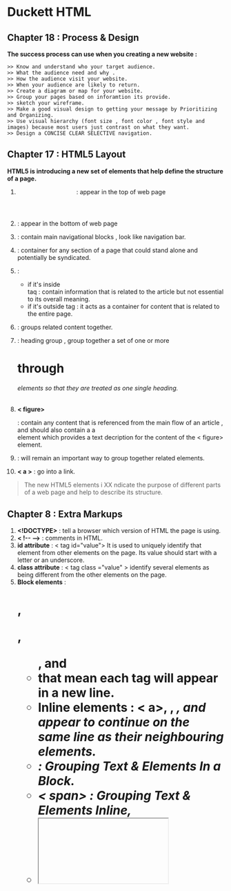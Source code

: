 # Duckett HTML

## Chapter 18 : Process & Design 

**The success process can use when you creating a new website :**

```
>> Know and understand who your target audience.
>> What the audience need and why .
>> How the audience visit your website.
>> When your audience are likely to return.
>> Create a diagram or map for your website.
>> Group your pages based on inforamtion its provide.
>> sketch your wireframe.
>> Make a good visual design to getting your message by Prioritizing and Organizing.
>> Use visual hierarchy (font size , font color , font style and images) because most users just contrast on what they want.
>> Design a CONCISE CLEAR SELECTIVE navigation.
```

## Chapter 17 : HTML5 Layout

**HTML5 is introducing a new set of
elements that help define the structure of
a page.**

1. **<header>** : appear in the top of web page
2. **<footer>** : appear in the bottom of web page
3. **<nav>** : contain main navigational blocks , look like navigation bar.
4. **<article>** : container for any section of a page that could stand alone and potentially be syndicated.
5. **<aside>** : 
   - if it's inside <article> taq : contain information that is related to the article but not essential to its overall meaning.
   - if it's outside <articlt> tag : it acts as a container for content that is related to the entire page.
6. **<section>** : groups related content together.
7. **<hgroup>** : heading group , group together a set of one or more <h1> through <h6> elements so that they are treated as one single heading.
8. **< figure><figcaption >** : contain any content that is referenced from the main flow of an article , and should also contain a  a <figcaption> element which provides a text decription for the content of the < figure> element.

9. **<div>** : will remain an important way to group together related elements.
10. **< a >** : go into a link.

> The new HTML5 elements i XX ndicate the purpose of
different parts of a web page and help to describe
its structure.

## Chapter 8 : Extra Markups

1. **<!DOCTYPE>** : tell a browser which version of HTML the page is using.
2. **< !-- -->** : comments in HTML.
3. **id attribute** : < tag id="value">  It is used to uniquely identify that element from other elements on the page. Its value should start with a letter or an underscore.
4. **class attribute** : < tag class ="value" > identify several elements as being different from the other elements on the page.
5. **Block elements** : <h1>, <p>, <ul>, and <li> that mean each tag will appear in a new line.
6. **Inline elements** : < a>, <b>, <em>, and <img> appear to continue on the same line as their neighbouring elements.
7. **<div>** : Grouping Text & Elements In a Block.
8. **< span>** : Grouping Text & Elements Inline,
9. **<iframe>** : like a little window that has been cut into your page — and in that window you can see another page.
10. **< meta>** : lives inside the <head> element and contains information about that web page.

> Escape characters are used to include special characters in your pages such as <, >, and ©.